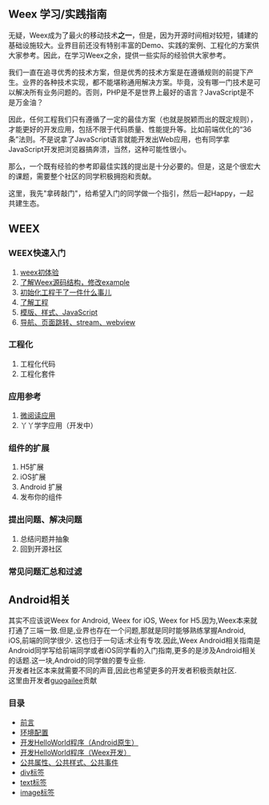 ## Weex 学习/实践指南
无疑，Weex成为了最火的移动技术**之一**，但是，因为开源时间相对较短，铺建的基础设施较大。业界目前还没有特别丰富的Demo、实践的案例、工程化的方案供大家参考。因此，在学习Weex之余，提供一些实际的经验供大家参考。             

我们一直在追寻优秀的技术方案，但是优秀的技术方案是在遵循规则的前提下产生。业界的各种技术实现，都不能堪称通用解决方案。毕竟，没有哪一门技术是可以解决所有业务问题的。否则，PHP是不是世界上最好的语言？JavaScript是不是万金油？ 
     
因此，任何工程我们只有遵循了一定的最佳方案（也就是脱颖而出的既定规则），才能更好的开发应用，包括不限于代码质量、性能提升等。比如前端优化的“36条”法则。不是说拿了JavaScript语言就能开发出Web应用，也有同学拿JavaScript开发把浏览器搞奔溃，当然，这种可能性很小。
     
那么，一个既有经验的参考即最佳实践的提出是十分必要的。但是，这是个很宏大的课题，需要整个社区的同学积极拥抱和贡献。

这里，我先"拿砖敲门"，给希望入门的同学做一个指引，然后一起Happy，一起共建生态。        


## WEEX    
### WEEX快速入门        
1. [weex初体验](https://vczero.github.io/weex-learning/001_helloworld.html)      
2. [了解Weex源码结构，修改example](https://vczero.github.io/weex-learning/002_modify_example.html)       
3. [初始化工程干了一件什么事儿](https://vczero.github.io/weex-learning/003_init_project.html)                       
4. [了解工程](https://vczero.github.io/weex-learning/004_project.html)    
5. [模版、样式、JavaScript](https://vczero.github.io/weex-learning/005_t_s_s.html)   
6. [导航、页面跳转、stream、webview](https://vczero.github.io/weex-learning/006_navigation.html)  
    

### 工程化
1. 工程化代码       
2. 工程化套件         

### 应用参考        
1. [微阅读应用](https://github.com/vczero/weex-yy)         
2. 丫丫学字应用（开发中）         

### 组件的扩展   
1. H5扩展     
2. iOS扩展    
3. Android 扩展     
4. 发布你的组件        

### 提出问题、解决问题      
1. 总结问题并抽象     
2. 回到开源社区             

### 常见问题汇总和过滤    
  

## Android相关            
其实不应该说Weex for Android, Weex for iOS, Weex for H5.因为,Weex本来就打通了三端一致.但是,业界也存在一个问题,那就是同时能够熟练掌握Android, iOS,前端的同学很少.
这也归于一句话:术业有专攻.因此,Weex Android相关指南是Android同学写给前端同学或者iOS同学看的入门指南,更多的是涉及Android相关的话题.这一块,Android的同学做的要专业些.         
开发者社区本来就需要不同的声音,因此也希望更多的开发者积极贡献社区.        
这里由开发者[guogailee](https://github.com/guogailee)贡献

### 目录
- [前言](https://vczero.github.io/weex/android/004_Preface.html)
- [环境配置](https://vczero.github.io/weex/android/001_EnvironmentConfig.html)
- [开发HelloWorld程序（Android原生）](https://vczero.github.io/weex/android/002_HelloWorldBuildInNative.html)
- [开发HelloWorld程序（Weex开发）](https://vczero.github.io/weex/android/003_HelloWorldBuildInWeex.html)
- [公共属性、公共样式、公共事件](https://vczero.github.io/weex/android/005_common.html)
- [div标签](https://vczero.github.io/weex/android/006_div.html)
- [text标签](https://vczero.github.io/weex/android/007_text.html)
- [image标签](https://vczero.github.io/weex/android/008_image.html)  
